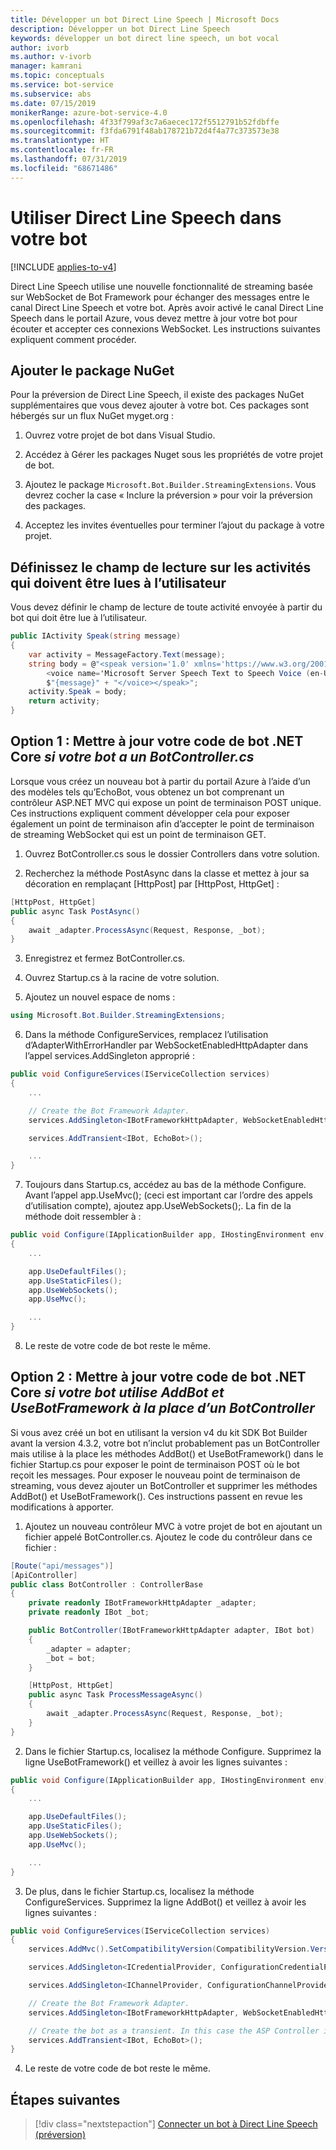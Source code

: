 ```yaml
---
title: Développer un bot Direct Line Speech | Microsoft Docs
description: Développer un bot Direct Line Speech
keywords: développer un bot direct line speech, un bot vocal
author: ivorb
ms.author: v-ivorb
manager: kamrani
ms.topic: conceptuals
ms.service: bot-service
ms.subservice: abs
ms.date: 07/15/2019
monikerRange: azure-bot-service-4.0
ms.openlocfilehash: 4f33f799af3c7a6aecec172f5512791b52fdbffe
ms.sourcegitcommit: f3fda6791f48ab178721b72d4f4a77c373573e38
ms.translationtype: HT
ms.contentlocale: fr-FR
ms.lasthandoff: 07/31/2019
ms.locfileid: "68671486"
---
```

# <a name="use-direct-line-speech-in-your-bot"></a>Utiliser Direct Line Speech dans votre bot 

[!INCLUDE [applies-to-v4](includes/applies-to.md)]

Direct Line Speech utilise une nouvelle fonctionnalité de streaming basée sur WebSocket de Bot Framework pour échanger des messages entre le canal Direct Line Speech et votre bot. Après avoir activé le canal Direct Line Speech dans le portail Azure, vous devez mettre à jour votre bot pour écouter et accepter ces connexions WebSocket. Les instructions suivantes expliquent comment procéder.

## <a name="add-the-nuget-package"></a>Ajouter le package NuGet
Pour la préversion de Direct Line Speech, il existe des packages NuGet supplémentaires que vous devez ajouter à votre bot. Ces packages sont hébergés sur un flux NuGet myget.org :
1.  Ouvrez votre projet de bot dans Visual Studio.

2.  Accédez à Gérer les packages Nuget sous les propriétés de votre projet de bot.

3.  Ajoutez le package `Microsoft.Bot.Builder.StreamingExtensions`. Vous devrez cocher la case « Inclure la préversion » pour voir la préversion des packages.

4.  Acceptez les invites éventuelles pour terminer l’ajout du package à votre projet.

## <a name="set-the-speak-field-on-activities-you-want-spoken-to-the-user"></a>Définissez le champ de lecture sur les activités qui doivent être lues à l’utilisateur
Vous devez définir le champ de lecture de toute activité envoyée à partir du bot qui doit être lue à l’utilisateur. 

```cs
public IActivity Speak(string message)
{
    var activity = MessageFactory.Text(message);
    string body = @"<speak version='1.0' xmlns='https://www.w3.org/2001/10/synthesis' xml:lang='en-US'>
        <voice name='Microsoft Server Speech Text to Speech Voice (en-US, JessaNeural)'>" +
        $"{message}" + "</voice></speak>";
    activity.Speak = body;
    return activity;
}
```

## <a name="option-1-update-your-net-core-bot-code-if-your-bot-has-a-botcontrollercs"></a>Option 1 : Mettre à jour votre code de bot .NET Core _si votre bot a un BotController.cs_
Lorsque vous créez un nouveau bot à partir du portail Azure à l’aide d’un des modèles tels qu’EchoBot, vous obtenez un bot comprenant un contrôleur ASP.NET MVC qui expose un point de terminaison POST unique. Ces instructions expliquent comment développer cela pour exposer également un point de terminaison afin d’accepter le point de terminaison de streaming WebSocket qui est un point de terminaison GET.
1.  Ouvrez BotController.cs sous le dossier Controllers dans votre solution.

2.  Recherchez la méthode PostAsync dans la classe et mettez à jour sa décoration en remplaçant [HttpPost] par [HttpPost, HttpGet] :
```cs
[HttpPost, HttpGet]
public async Task PostAsync()
{ 
    await _adapter.ProcessAsync(Request, Response, _bot);
}
```

3.  Enregistrez et fermez BotController.cs.

4.  Ouvrez Startup.cs à la racine de votre solution.

5.  Ajoutez un nouvel espace de noms :

```cs
using Microsoft.Bot.Builder.StreamingExtensions;
```

6.  Dans la méthode ConfigureServices, remplacez l’utilisation d’AdapterWithErrorHandler par WebSocketEnabledHttpAdapter dans l’appel services.AddSingleton approprié :

```cs
public void ConfigureServices(IServiceCollection services)
{
    ...    

    // Create the Bot Framework Adapter.
    services.AddSingleton<IBotFrameworkHttpAdapter, WebSocketEnabledHttpAdapter>();

    services.AddTransient<IBot, EchoBot>();

    ...
}
```

7. Toujours dans Startup.cs, accédez au bas de la méthode Configure. Avant l’appel app.UseMvc(); (ceci est important car l’ordre des appels d’utilisation compte), ajoutez app.UseWebSockets();. La fin de la méthode doit ressembler à :

```cs
public void Configure(IApplicationBuilder app, IHostingEnvironment env)
{
    ...

    app.UseDefaultFiles();
    app.UseStaticFiles();
    app.UseWebSockets();
    app.UseMvc();

    ...
}
```

8.  Le reste de votre code de bot reste le même.

## <a name="option-2-update-your-net-core-bot-code-if-your-bot-uses-addbot-and-usebotframework-instead-of-a-botcontroller"></a>Option 2 : Mettre à jour votre code de bot .NET Core _si votre bot utilise AddBot et UseBotFramework à la place d’un BotController_

Si vous avez créé un bot en utilisant la version v4 du kit SDK Bot Builder avant la version 4.3.2, votre bot n’inclut probablement pas un BotController mais utilise à la place les méthodes AddBot() et UseBotFramework() dans le fichier Startup.cs pour exposer le point de terminaison POST où le bot reçoit les messages. Pour exposer le nouveau point de terminaison de streaming, vous devez ajouter un BotController et supprimer les méthodes AddBot() et UseBotFramework(). Ces instructions passent en revue les modifications à apporter.

1.  Ajoutez un nouveau contrôleur MVC à votre projet de bot en ajoutant un fichier appelé BotController.cs. Ajoutez le code du contrôleur dans ce fichier :

```cs
[Route("api/messages")]
[ApiController]
public class BotController : ControllerBase
{
    private readonly IBotFrameworkHttpAdapter _adapter;
    private readonly IBot _bot;

    public BotController(IBotFrameworkHttpAdapter adapter, IBot bot)
    {
        _adapter = adapter;
        _bot = bot;
    }

    [HttpPost, HttpGet]
    public async Task ProcessMessageAsync()
    {
        await _adapter.ProcessAsync(Request, Response, _bot);
    }
}
```
2.  Dans le fichier Startup.cs, localisez la méthode Configure. Supprimez la ligne UseBotFramework() et veillez à avoir les lignes suivantes :

```cs
public void Configure(IApplicationBuilder app, IHostingEnvironment env)
{
    ...

    app.UseDefaultFiles();
    app.UseStaticFiles();
    app.UseWebSockets();
    app.UseMvc();

    ...
}
```

3.  De plus, dans le fichier Startup.cs, localisez la méthode ConfigureServices. Supprimez la ligne AddBot() et veillez à avoir les lignes suivantes :

```cs
public void ConfigureServices(IServiceCollection services)
{
    services.AddMvc().SetCompatibilityVersion(CompatibilityVersion.Version_2_1);

    services.AddSingleton<ICredentialProvider, ConfigurationCredentialProvider>();

    services.AddSingleton<IChannelProvider, ConfigurationChannelProvider>();

    // Create the Bot Framework Adapter.
    services.AddSingleton<IBotFrameworkHttpAdapter, WebSocketEnabledHttpAdapter>();

    // Create the bot as a transient. In this case the ASP Controller is expecting an IBot.
    services.AddTransient<IBot, EchoBot>();
}
```
4.  Le reste de votre code de bot reste le même.

## <a name="next-steps"></a>Étapes suivantes
> [!div class="nextstepaction"]
> [Connecter un bot à Direct Line Speech (préversion)](./bot-service-channel-connect-directlinespeech.md)
